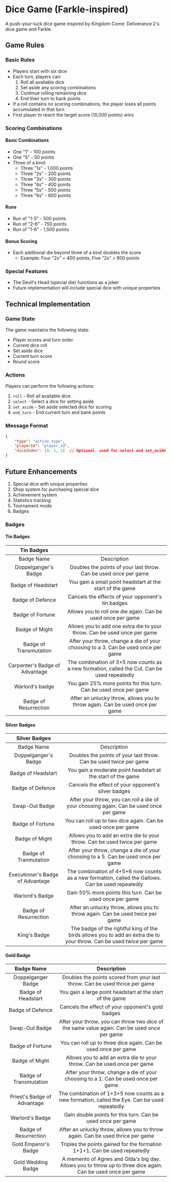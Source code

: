 # Dice Game (Farkle-inspired)

A push-your-luck dice game inspired by Kingdom Come: Deliverance 2's dice game and Farkle.

## Game Rules

### Basic Rules
- Players start with six dice
- Each turn, players can:
  1. Roll all available dice
  2. Set aside any scoring combinations
  3. Continue rolling remaining dice
  4. End their turn to bank points
- If a roll contains no scoring combinations, the player loses all points accumulated in that turn
- First player to reach the target score (10,000 points) wins

### Scoring Combinations

#### Basic Combinations
- One "1" - 100 points
- One "5" - 50 points
- Three of a kind:
  - Three "1s" - 1,000 points
  - Three "2s" - 200 points
  - Three "3s" - 300 points
  - Three "4s" - 400 points
  - Three "5s" - 500 points
  - Three "6s" - 600 points

#### Runs
- Run of "1-5" - 500 points
- Run of "2-6" - 750 points
- Run of "1-6" - 1,500 points

#### Bonus Scoring
- Each additional die beyond three of a kind doubles the score
  - Example: Four "2s" = 400 points, Five "2s" = 800 points

### Special Features
- The Devil's Head (special die) functions as a joker
- Future implementation will include special dice with unique properties

## Technical Implementation

### Game State
The game maintains the following state:
- Player scores and turn order
- Current dice roll
- Set aside dice
- Current turn score
- Round score

### Actions
Players can perform the following actions:
1. `roll` - Roll all available dice
2. `select` - Select a dice for setting aside
3. `set_aside` - Set aside selected dice for scoring
4. `end_turn` - End current turn and bank points

### Message Format
```json
{
    "type": "action_type",
    "playerId": "player_id",
    "diceIndex": [0, 1, 2]  // Optional, used for select and set_aside action
}
```

## Future Enhancements
1. Special dice with unique properties
2. Shop system for purchasing special dice
3. Achievement system
4. Statistics tracking
5. Tournament mode 
6. Badges

### Badges
#### Tin Badges
|           Tin Badges           |                                                                                              |
|:------------------------------:|:--------------------------------------------------------------------------------------------:|
|           Badge Name           |                                          Description                                         |
| Doppelganger's Badge           | Doubles the points of your last throw. Can be used once per game                             |
| Badge of Headstart             | You gain a small point headstart at the start of the game                                    |
| Badge of Defence               | Cancels the effects of your opponent's tin badges                                            |
| Badge of Fortune               | Allows you to roll one die again. Can be used once per game                                  |
| Badge of Might                 | Allows you to add one extra die to your throw. Can be used once per game                     |
| Badge of Transmutation         | After your throw, change a die of your choosing to a 3. Can be used once per game            |
| Carpenter's Badge of Advantage | The combination of 3+5 now counts as a new formation, called the Cut. Can be used repeatedly |
| Warlord's badge                | You gain 25% more points for this turn. Can be used once per game                            |
| Badge of Resurrection          | After an unlucky throw, allows you to throw again. Can be used once per game                 |

#### Silver Badges

|           Silver Badges          |                                                                                                                      |
|:--------------------------------:|:--------------------------------------------------------------------------------------------------------------------:|
|            Badge Name            |                                                      Description                                                     |
| Doppelganger's Badge             | Doubles the points of your last throw. Can be used twice per game                                                    |
| Badge of Headstart               | You gain a moderate point headstart at the start of the game                                                         |
| Badge of Defence                 | Cancels the effect of your opponent's silver badges                                                                  |
| Swap-Out Badge                   | After your throw, you can roll a die of your choosing again. Can be used once per game                               |
| Badge of Fortune                 | You can roll up to two dice again. Can be used once per game                                                         |
| Badge of Might                   | Allows you to add an extra die to your throw. Can be used twice per game                                             |
| Badge of Tranmutation            | After your throw, change a die of your choosing to a 5. Can be used once per game                                    |
| Executioner's Badge of Advantage | The combination of 4+5+6 now counts as a new formation, called the Gallows. Can be used repeatedly                   |
| Warlord's Badge                  | Gain 50% more points this turn. Can be used once per game                                                            |
| Badge of Resurrection            | After an unlucky throw, allows you to throw again. Can be used twice per game                                        |
| King's Badge                     | The badge of the rightful king of the birds allows you to add an extra die to your throw. Can be used twice per game |

#### Gold Badge
|          Badge Name         |                                                  Description                                                 |
|:---------------------------:|:------------------------------------------------------------------------------------------------------------:|
| Doppelganger Badge          | Doubles the points scored from your last throw. Can be used thrice per game                                  |
| Badge of Headstart          | You gain a large point headstart at the start of the game                                                    |
| Badge of Defence            | Cancels the effect of your opponent's gold badges                                                            |
| Swap-Out Badge              | After your throw, you can throw two dice of the same value again. Can be used once per game                  |
| Badge of Fortune            | You can roll up to three dice again. Can be used once per game                                               |
| Badge of Might              | Allows you to add an extra die to your throw. Can be used once per game                                      |
| Badge of Transmutation      | After your throw, change a die of your choosing to a 1. Can be used once per game                            |
| Priest's Badge of Advantage | The combination of 1+3+5 now counts as a new formation, called the Eye. Can be used repeatedly               |
| Warlord's Badge             | Gain double points for this turn. Can be used once per game                                                  |
| Badge of Resurrection       | After an unlucky throw, allows you to throw again. Can be used thrice per game                               |
| Gold Emperor's Badge        | Triples the points gained for the formation 1+1+1. Can be used repeatedly                                    |
| Gold Wedding Badge          | A memento of Agnes and Olda's big day. Allows you to throw up to three dice again. Can be used once per game |